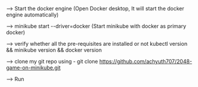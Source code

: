 --> Start the docker engine (Open Docker desktop, It will start the docker engine automatically)

--> minikube start --driver=docker (Start minikube with docker as primary docker)

--> verify whether all the pre-requisites are installed or not
    kubectl version && minikube version && docker version

--> clone my git repo using - git clone https://github.com/achyuth707/2048-game-on-minikube.git

--> Run 

